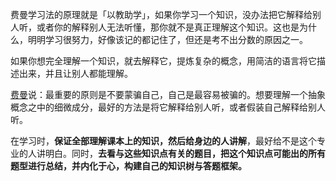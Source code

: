 费曼学习法的原理就是「以教助学」，如果你学习一个知识，没办法把它解释给别人听，或者你的解释别人无法听懂，那你就不是真正理解这个知识。这也是为什么，明明学习很努力，好像该记的都记住了，但还是考不出分数的原因之一。

如果你想完全理解一个知识，就去解释它，提炼复杂的概念，用简洁的语言将它描述出来，并且让别人都能理解。

[费曼](https://www.zhihu.com/search?q=%E8%B4%B9%E6%9B%BC&search_source=Entity&hybrid_search_source=Entity&hybrid_search_extra=%7B%22sourceType%22%3A%22answer%22%2C%22sourceId%22%3A2025157623%7D)说：最重要的原则是不要蒙骗自己，自己是最容易被骗的。想要理解一个抽象概念之中的细微成分，最好的方法是将它解释给别人听，或者假装自己解释给别人听。

在学习时，**保证全部理解课本上的知识，然后给身边的人讲解**，最好给不是这个专业的人讲明白。同时，**去看与这些知识点有关的题目，把这个知识点可能出的所有题型进行总结，并内化于心，构建自己的知识树与答题框架。**

